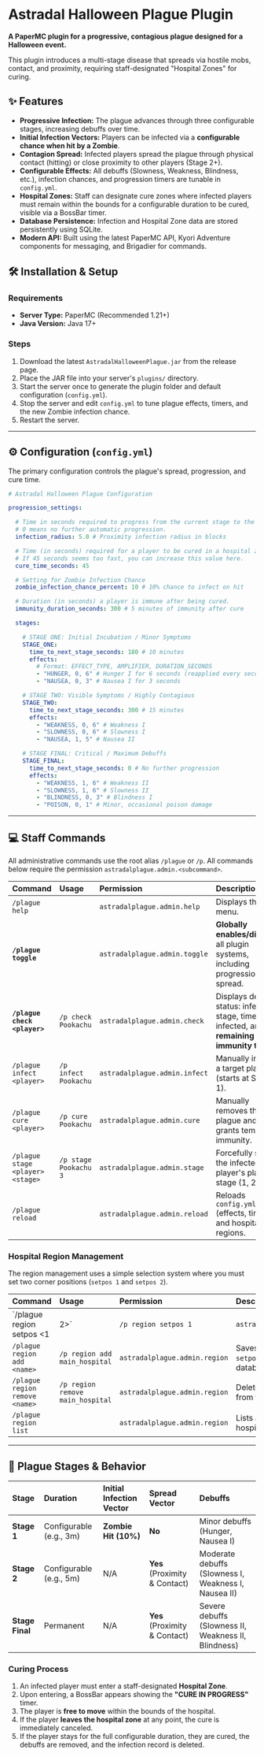 #  Astradal Halloween Plague Plugin

**A PaperMC plugin for a progressive, contagious plague designed for a Halloween event.**

This plugin introduces a multi-stage disease that spreads via hostile mobs, contact, and proximity, requiring staff-designated "Hospital Zones" for curing.

## ✨ Features

  * **Progressive Infection:** The plague advances through three configurable stages, increasing debuffs over time.
  * **Initial Infection Vectors:** Players can be infected via a **configurable chance when hit by a Zombie**.
  * **Contagion Spread:** Infected players spread the plague through physical contact (hitting) or close proximity to other players (Stage 2+).
  * **Configurable Effects:** All debuffs (Slowness, Weakness, Blindness, etc.), infection chances, and progression timers are tunable in `config.yml`.
  * **Hospital Zones:** Staff can designate cure zones where infected players must remain within the bounds for a configurable duration to be cured, visible via a BossBar timer.
  * **Database Persistence:** Infection and Hospital Zone data are stored persistently using SQLite.
  * **Modern API:** Built using the latest PaperMC API, Kyori Adventure components for messaging, and Brigadier for commands.

## 🛠️ Installation & Setup

### Requirements

  * **Server Type:** PaperMC (Recommended 1.21+)
  * **Java Version:** Java 17+

### Steps

1.  Download the latest `AstradalHalloweenPlague.jar` from the release page.
2.  Place the JAR file into your server's `plugins/` directory.
3.  Start the server once to generate the plugin folder and default configuration (`config.yml`).
4.  Stop the server and edit `config.yml` to tune plague effects, timers, and the new Zombie infection chance.
5.  Restart the server.

-----

## ⚙️ Configuration (`config.yml`)

The primary configuration controls the plague's spread, progression, and cure time.

```yaml
# Astradal Halloween Plague Configuration

progression_settings:

  # Time in seconds required to progress from the current stage to the next.
  # 0 means no further automatic progression.
  infection_radius: 5.0 # Proximity infection radius in blocks

  # Time (in seconds) required for a player to be cured in a hospital zone.
  # If 45 seconds seems too fast, you can increase this value here.
  cure_time_seconds: 45

  # Setting for Zombie Infection Chance
  zombie_infection_chance_percent: 10 # 10% chance to infect on hit

  # Duration (in seconds) a player is immune after being cured.
  immunity_duration_seconds: 300 # 5 minutes of immunity after cure

  stages:

    # STAGE ONE: Initial Incubation / Minor Symptoms
    STAGE_ONE:
      time_to_next_stage_seconds: 180 # 10 minutes
      effects:
        # Format: EFFECT_TYPE, AMPLIFIER, DURATION_SECONDS
        - "HUNGER, 0, 6" # Hunger I for 6 seconds (reapplied every second by task)
        - "NAUSEA, 0, 3" # Nausea I for 3 seconds

    # STAGE TWO: Visible Symptoms / Highly Contagious
    STAGE_TWO:
      time_to_next_stage_seconds: 300 # 15 minutes
      effects:
        - "WEAKNESS, 0, 6" # Weakness I
        - "SLOWNESS, 0, 6" # Slowness I
        - "NAUSEA, 1, 5" # Nausea II

    # STAGE FINAL: Critical / Maximum Debuffs
    STAGE_FINAL:
      time_to_next_stage_seconds: 0 # No further progression
      effects:
        - "WEAKNESS, 1, 6" # Weakness II
        - "SLOWNESS, 1, 6" # Slowness II
        - "BLINDNESS, 0, 3" # Blindness I
        - "POISON, 0, 1" # Minor, occasional poison damage
```

-----

## 💻 Staff Commands

All administrative commands use the root alias `/plague` or `/p`. All commands below require the permission `astradalplague.admin.<subcommand>`.

| Command | Usage | Permission | Description |
| :--- | :--- | :--- | :--- |
| `/plague help` | | `astradalplague.admin.help` | Displays the help menu. |
| **`/plague toggle`** | | `astradalplague.admin.toggle` | **Globally enables/disables** all plugin systems, including progression and spread. |
| **`/plague check <player>`** | `/p check Pookachu` | `astradalplague.admin.check` | Displays detailed status: infection stage, time infected, and **remaining immunity time**. |
| `/plague infect <player>` | `/p infect Pookachu` | `astradalplague.admin.infect` | Manually infects a target player (starts at Stage 1). |
| `/plague cure <player>` | `/p cure Pookachu` | `astradalplague.admin.cure` | Manually removes the plague and grants temporary immunity. |
| `/plague stage <player> <stage>` | `/p stage Pookachu 3` | `astradalplague.admin.stage` | Forcefully sets the infected player's plague stage (1, 2, or 3). |
| `/plague reload` | | `astradalplague.admin.reload` | Reloads `config.yml` (effects, timers) and hospital regions. |

### Hospital Region Management

The region management uses a simple selection system where you must set two corner positions (`setpos 1` and `setpos 2`).

| Command | Usage | Permission | Description |
| :--- | :--- | :--- | :--- |
| `/plague region setpos <1|2>` | `/p region setpos 1` | `astradalplague.admin.region` | Sets the first or second corner of the region at your current location. |
| `/plague region add <name>` | `/p region add main_hospital` | `astradalplague.admin.region` | Saves the region defined by `setpos 1` and `setpos 2` to the database. |
| `/plague region remove <name>` | `/p region remove main_hospital` | `astradalplague.admin.region` | Deletes a hospital region from the database. |
| `/plague region list` | | `astradalplague.admin.region` | Lists all currently configured hospital regions. |

-----

## 🦠 Plague Stages & Behavior

| Stage | Duration | Initial Infection Vector | Spread Vector | Debuffs |
| :--- | :--- | :--- | :--- | :--- |
| **Stage 1** | Configurable (e.g., 3m) | **Zombie Hit (10%)** | **No** | Minor debuffs (Hunger, Nausea I) |
| **Stage 2** | Configurable (e.g., 5m) | N/A | **Yes** (Proximity & Contact) | Moderate debuffs (Slowness I, Weakness I, Nausea II) |
| **Stage Final** | Permanent | N/A | **Yes** (Proximity & Contact) | Severe debuffs (Slowness II, Weakness II, Blindness) |

### Curing Process

1.  An infected player must enter a staff-designated **Hospital Zone**.
2.  Upon entering, a BossBar appears showing the **"CURE IN PROGRESS"** timer.
3.  The player is **free to move** within the bounds of the hospital.
4.  If the player **leaves the hospital zone** at any point, the cure is immediately canceled.
5.  If the player stays for the full configurable duration, they are cured, the debuffs are removed, and the infection record is deleted.
